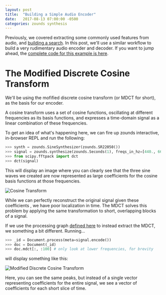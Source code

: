 ```yaml
---
layout: post
title:  "Building a Simple Audio Encoder"
date:   2017-08-13 07:00:00 -0500
categories: zounds synthesis
---
```


Previously, we covered extracting some commonly used features from audio, and
[building a search](https://johnvinyard.github.io/zounds/indexing/search/2016/06/04/timbre-based-similarity-search.html).  In this post, we'll use a similar workflow to build
a very rudimentary audio encoder and decoder.  If you want to jump ahead, the
[complete code for this example is here](https://github.com/JohnVinyard/zounds/blob/master/examples/mdct_synth.py).

# The Modified Discrete Cosine Transform
We'll be using the mofified discrete cosine transform (or MDCT for short), as
the basis for our encoder.  

A cosine transform uses a set of cosine functions,
oscillating at different frequencies as its basis functions, and expresses a
time-domain signal as a linear combination of these frequencies.

To get an idea of what's happening here, we can fire up zounds interactive,
in-browser REPL and run the following:

```python
>>> synth = zounds.SineSynthesizer(zounds.SR22050())
>>> signal = zounds.synthesize(zounds.Seconds(1), freqs_in_hz=[440., 660., 880.])
>>> from scipy.fftpack import dct
>>> dct(signal)
```

This will display an image where you can clearly see that the three sine waves
we created are now represented as large coefficients for the cosine basis
functions at those frequencies.

![Cosine Transform](http://ec57ca2a108ec3bc8dd1-4304b0dba8021a8b61951b8806b1581c.r24.cf1.rackcdn.com/DiscreteCosineTransform.png)

While we can perfectly reconstruct the original signal given these coefficients
, we have poor localization in time.  The MDCT solves this problem by
applying the same transformation to short, overlapping blocks of a signal.

If we use the processing graph [defined here](https://github.com/JohnVinyard/zounds/blob/master/examples/mdct_synth.py#L10) to instead extract the MDCT, we something a bit different.  Running...

```python
>>> _id = Document.process(meta=signal.encode())
>>> doc = Document(_id)
>>> doc.mdct[:, :100] # only look at lower frequencies, for brevity
```

will display something like this:

![Modified Discrete Cosine Transform](http://ec57ca2a108ec3bc8dd1-4304b0dba8021a8b61951b8806b1581c.r24.cf1.rackcdn.com/MDCT.png)

Here, you can see the same peaks, but instead of a single vector representing
coefficients for the entire signal, we see a vector of coefficients for each
short slice of time.

